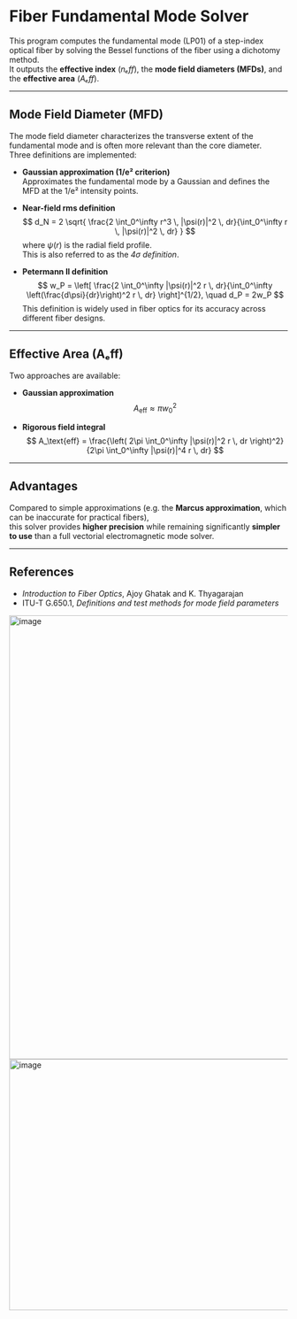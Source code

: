 # Fiber Fundamental Mode Solver

This program computes the fundamental mode (LP01) of a step-index optical fiber by solving the Bessel functions of the fiber using a dichotomy method.  
It outputs the **effective index** (*nₑff*), the **mode field diameters (MFDs)**, and the **effective area** (*Aₑff*).

---

## Mode Field Diameter (MFD)

The mode field diameter characterizes the transverse extent of the fundamental mode and is often more relevant than the core diameter.  
Three definitions are implemented:

- **Gaussian approximation (1/e² criterion)**  
  Approximates the fundamental mode by a Gaussian and defines the MFD at the 1/e² intensity points.

- **Near-field rms definition**  
  $$
  d_N = 2 \sqrt{ \frac{2 \int_0^\infty r^3 \, |\psi(r)|^2 \, dr}{\int_0^\infty r \, |\psi(r)|^2 \, dr} }
  $$
  where $\psi(r)$ is the radial field profile.  
  This is also referred to as the *4σ definition*.

- **Petermann II definition**  
  $$
  w_P = \left[ \frac{2 \int_0^\infty |\psi(r)|^2 r \, dr}{\int_0^\infty \left(\frac{d\psi}{dr}\right)^2 r \, dr} \right]^{1/2}, 
  \quad d_P = 2w_P
  $$
  This definition is widely used in fiber optics for its accuracy across different fiber designs.

---

## Effective Area (Aₑff)

Two approaches are available:

- **Gaussian approximation**  
  $$
  A_\text{eff} \approx \pi w_0^2
  $$

- **Rigorous field integral**  
  $$
  A_\text{eff} = \frac{\left( 2\pi \int_0^\infty |\psi(r)|^2 r \, dr \right)^2}{2\pi \int_0^\infty |\psi(r)|^4 r \, dr}
  $$

---

## Advantages

Compared to simple approximations (e.g. the **Marcus approximation**, which can be inaccurate for practical fibers),  
this solver provides **higher precision** while remaining significantly **simpler to use** than a full vectorial electromagnetic mode solver.

---

## References

- *Introduction to Fiber Optics*, Ajoy Ghatak and K. Thyagarajan  
- ITU-T G.650.1, *Definitions and test methods for mode field parameters*


<img width="963" height="802" alt="image" src="https://github.com/user-attachments/assets/e26d0342-f6e2-4d78-92f9-d0c15b512c59" />
<img width="787" height="454" alt="image" src="https://github.com/user-attachments/assets/ef40b564-fdd0-434d-a501-a3e7c46f38c3" />

